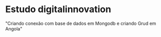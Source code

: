 # Estudo digitalinnovation

"Criando conexão com base de dados em Mongodb e criando Grud em Angola"
